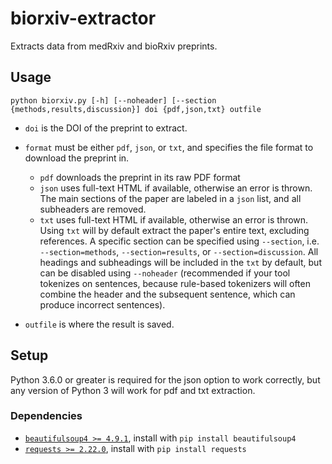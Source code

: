 <h1>biorxiv-extractor</h1>
Extracts data from medRxiv and bioRxiv preprints.

<h2>Usage</h2>

```
python biorxiv.py [-h] [--noheader] [--section {methods,results,discussion}] doi {pdf,json,txt} outfile
```

 * `doi` is the DOI of the preprint to extract.
 * `format` must be either `pdf`, `json`, or `txt`, and specifies the file format to download the preprint in.
   * `pdf` downloads the preprint in its raw PDF format
   * `json` uses full-text HTML if available, otherwise an error is thrown. 
     The main sections of the paper are labeled in a `json` list, and all subheaders are removed.
   * `txt` uses full-text HTML if available, otherwise an error is thrown. Using `txt` will by default extract the paper's entire text, excluding references.
     A specific section can be specified using `--section`, i.e. `--section=methods`, `--section=results`, or `--section=discussion`. All headings and subheadings will be included in the `txt` by default, but can be disabled using `--noheader` (recommended if your tool tokenizes on sentences, because rule-based tokenizers will often combine the header and the subsequent sentence, which can produce incorrect sentences).
     
 * `outfile` is where the result is saved.


<h2>Setup</h2>
Python 3.6.0 or greater is required for the json option to work correctly, but any version of Python 3 will work for pdf and txt extraction.
<h3>Dependencies</h3>

 * [`beautifulsoup4 >= 4.9.1`](https://pypi.org/project/beautifulsoup4/), install with `pip install beautifulsoup4`
 * [`requests >= 2.22.0`](https://pypi.org/project/requests/), install with `pip install requests`
